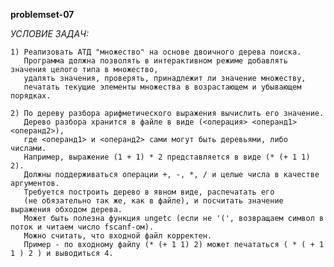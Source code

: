 **problemset-07**

*УСЛОВИЕ ЗАДАЧ:*

    1) Реализовать АТД "множество" на основе двоичного дерева поиска.
       Программа должна позволять в интерактивном режиме добавлять значения целого типа в множество,
       удалять значения, проверять, принадлежит ли значение множеству,
       печатать текущие элементы множества в возрастающем и убывающем порядках.
    
    2) По дереву разбора арифметического выражения вычислить его значение.
       Дерево разбора хранится в файле в виде (<операция> <операнд1> <операнд2>),
       где <операнд1> и <операнд2> сами могут быть деревьями, либо числами.
       Например, выражение (1 + 1) * 2 представляется в виде (* (+ 1 1) 2).
       Должны поддерживаться операции +, -, *, / и целые числа в качестве аргументов.
       Требуется построить дерево в явном виде, распечатать его
       (не обязательно так же, как в файле), и посчитать значение выражения обходом дерева.
       Может быть полезна функция ungetc (если не '(', возвращаем символ в поток и читаем число fscanf-ом).
       Можно считать, что входной файл корректен.
       Пример - по входному файлу (* (+ 1 1) 2) может печататься ( * ( + 1 1 ) 2 ) и выводиться 4.
